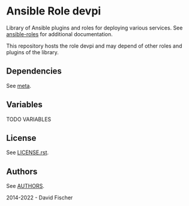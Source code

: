 # Ansible Role devpi

Library of Ansible plugins and roles for deploying various services.
See [ansible-roles](https://github.com/davidfischer-ch/ansible-roles) for additional documentation.

This repository hosts the role devpi and may depend of other roles and plugins of the library.

## Dependencies

See [meta](meta/main.yml).

## Variables

TODO VARIABLES

## License

See [LICENSE.rst](LICENSE.rst).

## Authors

See [AUTHORS](AUTHORS).

2014-2022 - David Fischer
